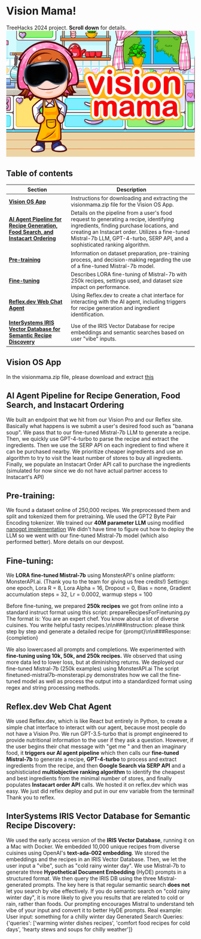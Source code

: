 # Vision Mama!
TreeHacks 2024 project.
**Scroll down** for details.
![VisionMama Photo](https://github.com/andrewgcodes/treehacks2024/blob/main/visionmama-photo.png?raw=true)

## Table of contents
| Section | Description |
|---------|-------------|
| [**Vision OS App**](#vision-os-app) | Instructions for downloading and extracting the visionmama.zip file for the Vision OS App. |
| [**AI Agent Pipeline for Recipe Generation, Food Search, and Instacart Ordering**](#ai-agent-pipeline-for-recipe-generation-food-search-and-instacart-ordering) | Details on the pipeline from a user's food request to generating a recipe, identifying ingredients, finding purchase locations, and creating an Instacart order. Utilizes a fine-tuned Mistral-7b LLM, GPT-4-turbo, SERP API, and a sophisticated ranking algorithm. |
| [**Pre-training**](#pre-training) | Information on dataset preparation, pre-training process, and decision-making regarding the use of a fine-tuned Mistral-7b model. |
| [**Fine-tuning**](#fine-tuning) | Describes LORA fine-tuning of Mistral-7b with 250k recipes, settings used, and dataset size impact on performance. |
| [**Reflex.dev Web Chat Agent**](#reflexdev-web-chat-agent) | Using Reflex.dev to create a chat interface for interacting with the AI agent, including triggers for recipe generation and ingredient identification. |
| [**InterSystems IRIS Vector Database for Semantic Recipe Discovery**](#intersystems-iris-vector-database-for-semantic-recipe-discovery) | Use of the IRIS Vector Database for recipe embeddings and semantic searches based on user "vibe" inputs. |

## Vision OS App
In the visionmama.zip file, please download and extract [this](https://github.com/andrewgcodes/treehacks2024/blob/main/VisionMama.zip)

## AI Agent Pipeline for Recipe Generation, Food Search, and Instacart Ordering
We built an endpoint that we hit from our Vision Pro and our Reflex site.
Basically what happens is we submit a user's desired food such as "banana soup". We pass that to our fine-tuned Mistral-7b LLM to generate a recipe. Then, we quickly use GPT-4-turbo to parse the recipe and extract the ingredients. Then we use the SERP API on each ingredient to find where it can be purchased nearby. We prioritize cheaper ingredients and use an algorithm to try to visit the least number of stores to buy all ingredients. Finally, we populate an Instacart Order API call to purchase the ingredients (simulated for now since we do not have actual partner access to Instacart's API)

## Pre-training:
We found a dataset online of 250,000 recipes. We preprocessed them and split and tokenized them for pretraining.
We used the GPT2 Byte Pair Encoding tokenizer.
We trained our **40M parameter LLM** using modified [nanogpt implementation](https://github.com/karpathy/nanoGPT)
We didn't have time to figure out how to deploy the LLM so we went with our fine-tuned Mistral-7b model (which also performed better).
More details on our devpost.

## Fine-tuning:
We **LORA fine-tuned Mistral-7b** using MonsterAPI's online platform: MonsterAPI.ai. (Thank you to the team for giving us free credits!)
Settings: one epoch, Lora R = 8, Lora Alpha = 16, Dropout = 0, Bias = none, Gradient accumulation steps = 32, Lr = 0.0002, warmup steps = 100

Before fine-tuning, we prepared **250k recipes** we got from online into a standard instruct format using this script: prepareRecipesForFinetuning.py
The format is:
You are an expert chef. You know about a lot of diverse cuisines. You write helpful tasty recipes.\n\n###Instruction: please think step by step and generate a detailed recipe for {prompt}\n\n###Response:{completion}

We also lowercased all prompts and completions.
We experimented with **fine-tuning using 10k, 50k, and 250k recipes.**
We observed that using more data led to lower loss, but at diminishing returns.
We deployed our fine-tuned Mistral-7b (250k examples) using MonsterAPI.ai
The script finetuned-mistral7b-monsterapi.py demonstrates how we call the fine-tuned model as well as process the output into a standardized format using regex and string processing methods.

## Reflex.dev Web Chat Agent
We used Reflex.dev, which is like React but entirely in Python, to create a simple chat interface to interact with our agent, because most people do not have a Vision Pro.
We run GPT-3.5-turbo that is prompt engineered to provide nutritional information to the user if they ask a question. However, if the user begins their chat message with "get me " and then an imaginary food, it **triggers our AI agent pipeline** which then calls our **fine-tuned Mistral-7b** to generate a recipe, **GPT-4-turbo** to process and extract ingredients from the recipe, and then **Google Search via SERP API** and a sophisticiated **multiobjective ranking algorithm** to identify the cheapest and best ingredients from the minimal number of stores, and finally populates **Instacart order API** calls.
We hosted it on reflex.dev which was easy. We just did reflex deploy and put in our env variable from the terminal! Thank you to reflex.

## InterSystems IRIS Vector Database for Semantic Recipe Discovery:
We used the early access version of the **IRIS Vector Database**, running it on a Mac with Docker.
We embedded 10,000 unique recipes from diverse cuisines using OpenAI's **text-ada-002 embedding**.
We stored the embeddings and the recipes in an IRIS Vector Database.
Then, we let the user input a "vibe", such as "cold rainy winter day".
We use Mistral-7b to generate three **Hypothetical Document Embedding** (HyDE) prompts in a structured format.
We then query the IRIS DB using the three Mistral-generated prompts.
The key here is that regular semantic search **does not** let you search by vibe effectively.
If you do semantic search on "cold rainy winter day", it is more likely to give you results that are related to cold or rain, rather than foods.
Our prompting encourages Mistral to understand teh vibe of your input and convert it to better HyDE prompts.
Real example:
User input: something for a chilly winter day
Generated Search Queries: {'queries': ['warming winter dishes recipes', 'comfort food recipes for cold days', 'hearty stews and soups for chilly weather']}
